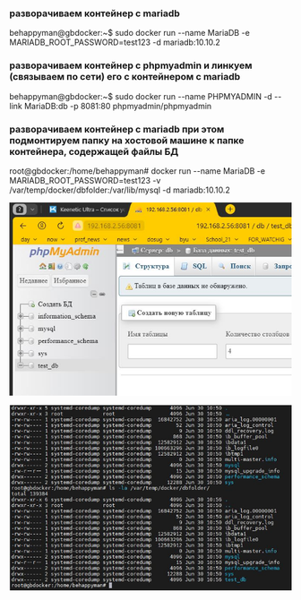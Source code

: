 

### разворачиваем контейнер с mariadb

behappyman@gbdocker:~$ sudo docker run --name MariaDB -e MARIADB_ROOT_PASSWORD=test123 -d mariadb:10.10.2


### разворачиваем контейнер с phpmyadmin и линкуем (связываем по сети) его с контейнером с mariadb

behappyman@gbdocker:~$ sudo docker run --name PHPMYADMIN -d --link MariaDB:db -p 8081:80 phpmyadmin/phpmyadmin

### разворачиваем контейнер с mariadb при этом подмонтируем папку на хостовой машине к папке контейнера, содержащей файлы БД

root@gbdocker:/home/behappyman# docker run --name MariaDB -e MARIADB_ROOT_PASSWORD=test123 -v /var/temp/docker/dbfolder:/var/lib/mysql -d mariadb:10.10.2

<center>

![web-phpmyadmin](./img/1.JPG)

</center>

<center>

![web-phpmyadmin](./img/2.JPG)

</center>

